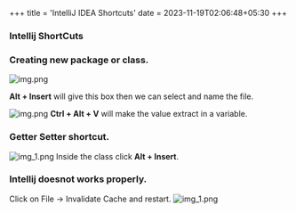 +++
title = 'IntelliJ IDEA Shortcuts'
date = 2023-11-19T02:06:48+05:30
+++



### Intellij ShortCuts

### Creating new package or class.
![img.png](/images/img9.png)

**Alt + Insert** will give this box then we can select and name the file.

![img.png](/images/img10.png)
**Ctrl + Alt + V** will make the value extract in a variable.

### Getter Setter shortcut.
![img_1.png](/images/img11.png)
Inside the class click **Alt + Insert**.

### Intellij doesnot works properly.

Click on File -> Invalidate Cache and restart.
![img_1.png](/images/img13.png)